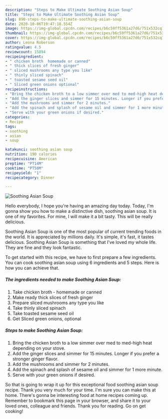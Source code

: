 ```yaml
---
description: "Steps to Make Ultimate Soothing Asian Soup"
title: "Steps to Make Ultimate Soothing Asian Soup"
slug: 890-steps-to-make-ultimate-soothing-asian-soup
date: 2020-10-06T19:47:18.554Z
image: https://img-global.cpcdn.com/recipes/b6c59ff5361a27d6/751x532cq70/soothing-asian-soup-recipe-main-photo.jpg
thumbnail: https://img-global.cpcdn.com/recipes/b6c59ff5361a27d6/751x532cq70/soothing-asian-soup-recipe-main-photo.jpg
cover: https://img-global.cpcdn.com/recipes/b6c59ff5361a27d6/751x532cq70/soothing-asian-soup-recipe-main-photo.jpg
author: Leona Roberson
ratingvalue: 4.5
reviewcount: 15894
recipeingredient:
- " chicken broth  homemade or canned"
- " thick slices of fresh ginger"
- " sliced mushrooms any type you like"
- " thinly sliced spinach"
- " toasted sesame seed oil"
- " Sliced green onions optional"
recipeinstructions:
- "Bring the chicken broth to a low simmer over med to med-high heat depending on your stove."
- "Add the ginger slices and simmer for 15 minutes. Longer if you prefer a stronger ginger flavor."
- "Add the mushrooms and simmer for 2 minutes."
- "Add the spinach and splash of sesame oil and simmer for 1 more minute."
- "Serve with your green onions if desired."
categories:
- Recipe
tags:
- soothing
- asian
- soup

katakunci: soothing asian soup 
nutrition: 190 calories
recipecuisine: American
preptime: "PT14M"
cooktime: "PT50M"
recipeyield: "1"
recipecategory: Dinner

---
```



![Soothing Asian Soup](https://img-global.cpcdn.com/recipes/b6c59ff5361a27d6/751x532cq70/soothing-asian-soup-recipe-main-photo.jpg)

Hello everybody, I hope you're having an amazing day today. Today, I'm gonna show you how to make a distinctive dish, soothing asian soup. It is one of my favorites. For mine, I will make it a bit tasty. This will be really delicious.



Soothing Asian Soup is one of the most popular of current trending foods in the world. It is appreciated by millions daily. It's simple, it's fast, it tastes delicious. Soothing Asian Soup is something that I've loved my whole life. They are fine and they look fantastic.


To get started with this recipe, we have to first prepare a few ingredients. You can cook soothing asian soup using 6 ingredients and 5 steps. Here is how you can achieve that.

<!--inarticleads1-->

##### The ingredients needed to make Soothing Asian Soup:

1. Take  chicken broth - homemade or canned
1. Make ready  thick slices of fresh ginger
1. Prepare  sliced mushrooms any type you like
1. Take  thinly sliced spinach
1. Take  toasted sesame seed oil
1. Get  Sliced green onions, optional




<!--inarticleads2-->

##### Steps to make Soothing Asian Soup:

1. Bring the chicken broth to a low simmer over med to med-high heat depending on your stove.
1. Add the ginger slices and simmer for 15 minutes. Longer if you prefer a stronger ginger flavor.
1. Add the mushrooms and simmer for 2 minutes.
1. Add the spinach and splash of sesame oil and simmer for 1 more minute.
1. Serve with your green onions if desired.




So that is going to wrap it up for this exceptional food soothing asian soup recipe. Thank you very much for your time. I'm sure you can make this at home. There's gonna be interesting food at home recipes coming up. Remember to bookmark this page in your browser, and share it to your loved ones, colleague and friends. Thank you for reading. Go on get cooking!
